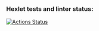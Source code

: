 ### Hexlet tests and linter status:
[![Actions Status](https://github.com/ilyatom/php-laravel-developer-project-57/actions/workflows/hexlet-check.yml/badge.svg)](https://github.com/ilyatom/php-laravel-developer-project-57/actions)